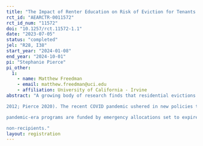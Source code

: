 ```yaml
---
title: "The Impact of Renter Education on Risk of Eviction for Tenants with and without Rental Assistance"
rct_id: "AEARCTR-0011572"
rct_id_num: "11572"
doi: "10.1257/rct.11572-1.1"
date: "2023-07-05"
status: "completed"
jel: "R28, I38"
start_year: "2024-01-08"
end_year: "2024-10-01"
pi: "Stephanie Pierce"
pi_other:
  1:
    - name: Matthew Freedman
    - email: matthew.freedman@uci.edu
    - affiliation: University of California - Irvine
abstract: "A growing body of research finds that residential evictions are associated with negative social, economic, and health consequences for households and communities (Slee and Desmond 2021; Leifheit et al. 2021; Hatch and Yun 2021; Ghimire et al. 2021; Desmond
2012; Pierce 2020). The recent COVID pandemic ushered in new policies to prevent and stabilize tenants, such as Emergency Rental Assistance (ERA) and temporary eviction moratoria, the effects of which are still being evaluated (e.g., Reina et al. 2021) . However,
pandemic-era programs are funded by emergency allocations set to expire at the end of 2022 or early 2023. Thus, local governments that wish to extend eviction-prevention work, must rely on other programs and policies. The proposed study seeks to evaluate the effect a county-sponsored non-profit renter education program on the risk of eviction. Using an experimental design, we aim to evaluate the impact of renter education on applicants to a rental assistance program and test the differential effect of renter education on rental assistance recipients and
non-recipients."
layout: registration
---
```


